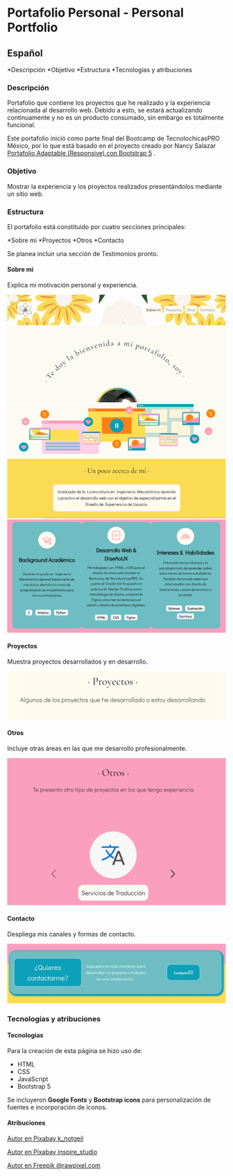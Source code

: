 
# Portafolio Personal - Personal Portfolio

## Español

*Descripción
*Objetivo
*Estructura
*Tecnologías y atribuciones

### Descripción

Portafolio que contiene los proyectos que he realizado y la experiencia relacionada al desarrollo web. Debido a esto, se estará actualizando continuamente y no es un producto consumado, sin embargo es totalmente funcional. 

Este portafolio inició como parte final del Bootcamp de TecnolochicasPRO México, por lo que está basado en el proyecto creado por Nancy Salazar [Portafolio Adaptable (Responsive) con Bootstrap 5](https://github.com/nancynsalazar/tecnolochicaspro_portafolio) .

### Objetivo

Mostrar la experiencia y los proyectos realizados presentándolos mediante un sitio web. 

### Estructura

El portafolio está constituido por cuatro secciones principales:

*Sobre mí
*Proyectos
*Otros
*Contacto

Se planea incluir una sección de Testimonios pronto. 

#### Sobre mí 

Explica mi motivación personal y experiencia.

![Sección Sobre mí ](imagenes/readme/screenshot1.png)
![Sección Sobre mí: Motivación ](imagenes/readme/screenshot2.png)
![Sección Sobre mí: Experiencia](imagenes/readme/screenshot3.png)

#### Proyectos 

Muestra proyectos desarrollados y en desarrollo.


![Sección Proyectos](imagenes/readme/screenshot4.png)


#### Otros

Incluye otras áreas en las que me desarrollo profesionalmente.

![Sección Otros](imagenes/readme/screenshot5.png)

#### Contacto

Despliega mis canales y formas de contacto.

![Sección Contacto](imagenes/readme/screenshot6.png)

### Tecnologías y atribuciones

#### Tecnologías

Para la creación de esta página se hizo uso de:

* HTML
* CSS
* JavaScript 
* Bootstrap 5

Se incluyeron **Google Fonts** y **Bootstrap icons** para personalización de fuentes e incorporación de íconos.


#### Atribuciones 

[Autor en Pixabay k_notgeil](https://pixabay.com/es/photos/antecedentes-resumen-patr%c3%b3n-6101097/)

[Autor en Pixabay inspire_studio](https://pixabay.com/es/vectors/traducir-traducci%c3%b3n-idioma-6641970/)

[Autor en Freepik @rawpixel.com](https://www.freepik.es/vector-gratis/vector-fondo-pequena-empresa-diseno-plano_16264729.htm#page=6&query=svg%20retro%20web&position=5&from_view=search&track=robertav1_2_sidr)



